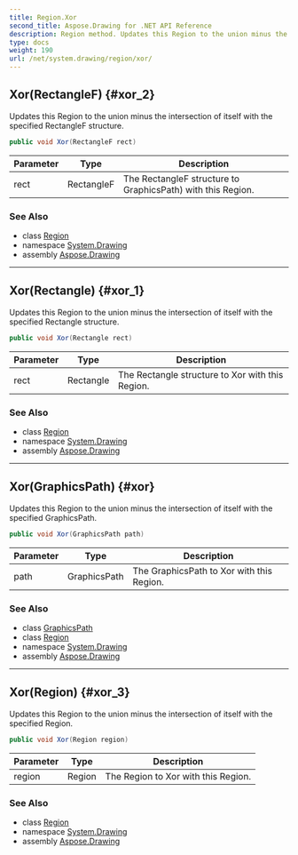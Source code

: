 ```yaml
---
title: Region.Xor
second_title: Aspose.Drawing for .NET API Reference
description: Region method. Updates this Region to the union minus the intersection of itself with the specified RectangleF structure
type: docs
weight: 190
url: /net/system.drawing/region/xor/
---
```

## Xor(RectangleF) {#xor_2}

Updates this Region to the union minus the intersection of itself with the specified RectangleF structure.

```csharp
public void Xor(RectangleF rect)
```

| Parameter | Type | Description |
| --- | --- | --- |
| rect | RectangleF | The RectangleF structure to GraphicsPath) with this Region. |

### See Also

* class [Region](../)
* namespace [System.Drawing](../../region/)
* assembly [Aspose.Drawing](../../../)

---

## Xor(Rectangle) {#xor_1}

Updates this Region to the union minus the intersection of itself with the specified Rectangle structure.

```csharp
public void Xor(Rectangle rect)
```

| Parameter | Type | Description |
| --- | --- | --- |
| rect | Rectangle | The Rectangle structure to Xor with this Region. |

### See Also

* class [Region](../)
* namespace [System.Drawing](../../region/)
* assembly [Aspose.Drawing](../../../)

---

## Xor(GraphicsPath) {#xor}

Updates this Region to the union minus the intersection of itself with the specified GraphicsPath.

```csharp
public void Xor(GraphicsPath path)
```

| Parameter | Type | Description |
| --- | --- | --- |
| path | GraphicsPath | The GraphicsPath to Xor with this Region. |

### See Also

* class [GraphicsPath](../../../system.drawing.drawing2d/graphicspath/)
* class [Region](../)
* namespace [System.Drawing](../../region/)
* assembly [Aspose.Drawing](../../../)

---

## Xor(Region) {#xor_3}

Updates this Region to the union minus the intersection of itself with the specified Region.

```csharp
public void Xor(Region region)
```

| Parameter | Type | Description |
| --- | --- | --- |
| region | Region | The Region to Xor with this Region. |

### See Also

* class [Region](../)
* namespace [System.Drawing](../../region/)
* assembly [Aspose.Drawing](../../../)


